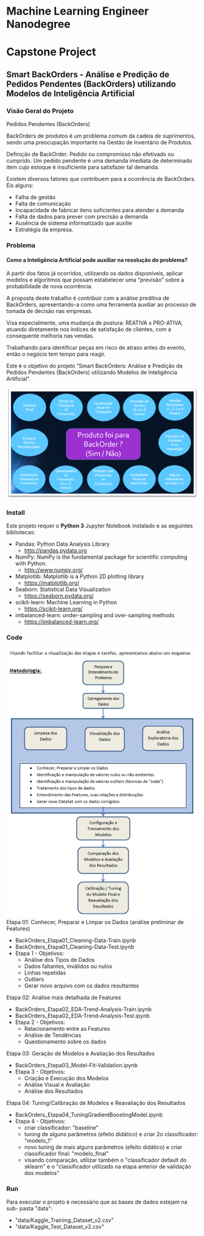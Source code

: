 # Machine Learning Engineer Nanodegree
# Capstone Project
## Smart BackOrders - Análise e Predição de Pedidos Pendentes (BackOrders) utilizando Modelos de Inteligência Artificial

### Visão Geral do Projeto
Pedidos Pendentes (BackOrders) 

BackOrders de produtos é um problema comum da cadeia de suprimentos, sendo uma preocupação importante na Gestão de Inventário de Produtos.

Definição de BackOrder: Pedido ou compromisso não efetivado ou cumprido. Um pedido pendente é uma demanda imediata de determinado item cujo estoque é insuficiente para satisfazer tal demanda.

Existem diversos fatores que contribuem para a ocorrência de BackOrders. Eis alguns:
- Falha de gestão
- Falta de comunicação
- Incapacidade de fabricar itens suficientes para atender a demanda
- Falta de dados para prever com precisão a demanda
- Ausência de sistema informatizado que auxilie
- Estratégia da empresa.

### Problema
#### Como a Inteligência Artificial pode auxiliar na resolução do problema?
A partir dos fatos já ocorridos, utilizando os dados disponíveis, aplicar modelos e algoritmos que possam estabelecer uma “previsão” sobre a probabilidade de nova ocorrência.

A proposta deste trabalho é contribuir com a análise preditiva de BackOrders, apresentando-a como uma ferramenta auxiliar ao processo de tomada de decisão nas empresas.

Visa especialmente, uma mudança de postura: REATIVA x PRÓ-ATIVA, atuando diretamente nos índices de satisfação de clientes, com a consequente melhoria nas vendas.

Trabalhando para identificar peças em risco de atraso antes do evento, então o negócio tem tempo para reagir.

Este é o objetivo do projeto “Smart BackOrders: Análise e Predição de Pedidos Pendentes (BackOrders) utilizando Modelos de Inteligência Artificial”.

![](img/BackOrder.png)

### Install
 
Este projeto requer o **Python 3** Jupyter Notebook instalado e as seguintes bibliotecas:
- Pandas: Python Data Analysis Library
	- http://pandas.pydata.org
- NumPy: NumPy is the fundamental package for scientific computing with Python.
	- http://www.numpy.org/
- Matplotlib: Matplotlib is a Python 2D plotting library
	- https://matplotlib.org/
- Seaborn: Statistical Data Visualization
	- https://seaborn.pydata.org/
- scikit-learn: Machine Learning in Python
	- https://scikit-learn.org/
- imbalanced-learn: under-sampling and over-sampling methods
	- https://imbalanced-learn.org/


### Code
![](img/Metodologia.png)
Etapa 01: Conhecer, Preparar e Limpar os Dados (análise preliminar de Features)
- BackOrders_Etapa01_Cleaning-Data-Train.ipynb
- BackOrders_Etapa01_Cleaning-Data-Test.ipynb
- Etapa 1 - Objetivos:
	- Análise dos Tipos de Dados
	- Dados faltantes, inválidos ou nulos
	- Linhas repetidas
	- Outliers
	- Gerar novo arquivo com os dados resultantes

Etapa 02: Análise mais detalhada de Features
- BackOrders_Etapa02_EDA-Trend-Analysis-Train.ipynb
- BackOrders_Etapa02_EDA-Trend-Analysis-Test.ipynb
- Etapa 2 - Objetivos:
	- Relacionamento entre as Features
	- Análise de Tendências
	- Questionamento sobre os dados

Etapa 03: Geração de Modelos e Avaliação dos Resultados
- BackOrders_Etapa03_Model-Fit-Validation.ipynb
- Etapa 3 - Objetivos:
	- Criação e Execução dos Modelos
	- Análise Visual e Avaliação
	- Análise dos Resultados

Etapa 04: Tuning/Calibração de Modelos e Reavaliação dos Resultados
- BackOrders_Etapa04_TuningGradientBoostingModel.ipynb
- Etapa 4 - Objetivos:
	- criar classificador: "baseline"
	- tuning de alguns parâmetros (efeito didático) e criar 2o classificador: "modelo_1"
	- novo tuning de mais alguns parâmetros (efeito didático) e criar classificador final: "modelo_final"
	- visando comparação, utilizar também o "classificador default do sklearn" e o "classificador utilizado na etapa anterior de validação dos modelos"

### Run

Para executar o projeto é necessário que as bases de dados estejam na sub- pasta "data":
- "data/Kaggle_Training_Dataset_v2.csv"
- "data/Kaggle_Test_Dataset_v2.csv"
